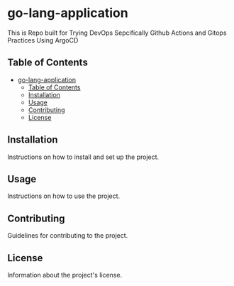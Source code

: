 # go-lang-application

This is Repo built for Trying DevOps Sepcifically Github Actions and Gitops Practices Using ArgoCD

## Table of Contents

- [go-lang-application](#go-lang-application)
  - [Table of Contents](#table-of-contents)
  - [Installation](#installation)
  - [Usage](#usage)
  - [Contributing](#contributing)
  - [License](#license)

## Installation

Instructions on how to install and set up the project.

## Usage

Instructions on how to use the project.

## Contributing

Guidelines for contributing to the project.

## License

Information about the project's license.
